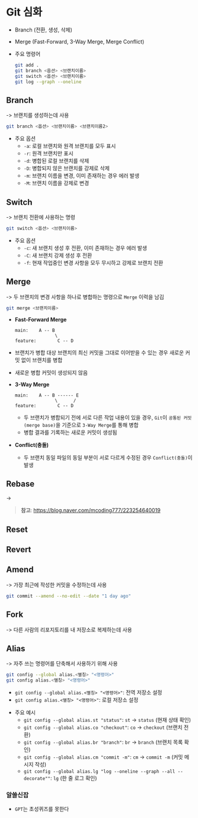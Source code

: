 # Git 심화

- Branch (전환, 생성, 삭제)
- Merge (Fast-Forward, 3-Way Merge, Merge Conflict)

- 주요 명령어
  ```bash
  git add .
  git branch <옵션> <브랜치이름>
  git switch <옵션> <브랜치이름>
  git log --graph --oneline
  ```

## Branch

-> 브랜치를 생성하는데 사용

```bash
git branch <옵션> <브랜치이름> <브랜치이름2>
```

- 주요 옵션
  - `-a`: 로컬 브랜치와 원격 브랜치를 모두 표시
  - `-r`: 원격 브랜치만 표시
  - `-d`: 병합된 로컬 브랜치를 삭제
  - `-D`: 병합되지 않은 브랜치를 강제로 삭제
  - `-m`: 브랜치 이름을 변경, 이미 존재하는 경우 에러 발생
  - `-M`: 브랜치 이름을 강제로 변경

## Switch

-> 브랜치 전환에 사용하는 명령

```bash
git switch <옵션> <브랜치이름>
```

- 주요 옵션
  - `-c`: 새 브랜치 생성 후 전환, 이미 존재하는 경우 에러 발생
  - `-C`: 새 브랜치 강제 생성 후 전환
  - `-f`: 현재 작업중인 변경 사항을 모두 무시하고 강제로 브랜치 전환

## Merge

-> 두 브랜치의 변경 사항을 하나로 병합하는 명령으로 `Merge` 이력을 남김

```bash
git merge <브랜치이름>
```

- **Fast-Forward Merge**

  ```textplain
  main:    A -- B
                 \
  feature:        C -- D
  ```

- 브랜치가 병합 대상 브랜치의 최신 커밋을 그대로 이어받을 수 있는 경우 새로운 커밋 없이 브랜치를 병합
- 새로운 병합 커밋이 생성되지 않음

- **3-Way Merge**

  ```textplain
  main:    A -- B ------ E
                 \      /
  feature:        C -- D
  ```

  - 두 브랜치가 병합되기 전에 서로 다른 작업 내용이 있을 경우, `Git`이 `공통된 커밋(merge base)`을 기준으로 `3-Way Merge`를 통해 병합
  - 병합 결과를 기록하는 새로운 커밋이 생성됨

- **Conflict(충돌)**
  - 두 브랜치 동일 파일의 동일 부분이 서로 다르게 수정된 경우 `Conflict(충돌)`이 발생

## Rebase

->

> **참고**: https://blog.naver.com/mcoding777/223254640019

## Reset

## Revert

## Amend

-> 가장 최근에 작성한 커밋을 수정하는데 사용

```bash
git commit --amend --no-edit --date "1 day ago"
```

## Fork

-> 다른 사람의 리포지토리를 내 저장소로 복제하는데 사용

## Alias

-> 자주 쓰는 명령어를 단축해서 사용하기 위해 사용

```bash
git config --global alias.<별칭> "<명령어>"
git config alias.<별칭> "<명령어>"
```

- `git config --global alias.<별칭> "<명령어>"`: 전역 저장소 설정
- `git config alias.<별칭> "<명령어>"`: 로컬 저장소 설정

* 주요 예시
  - `git config --global alias.st "status"`: `st` -> `status` (현재 상태 확인)
  - `git config --global alias.co "checkout"`: `co` -> `checkout` (브랜치 전환)
  - `git config --global alias.br "branch"`: `br` -> `branch` (브랜치 목록 확인)
  - `git config --global alias.cm "commit -m"`: `cm` -> `commit -m` (커밋 메시지 작성)
  - `git config --global alias.lg "log --oneline --graph --all --decorate""`: `lg` (한 줄 로그 확인)

### 알쓸신잡

- `GPT`는 초성퀴즈를 못한다
